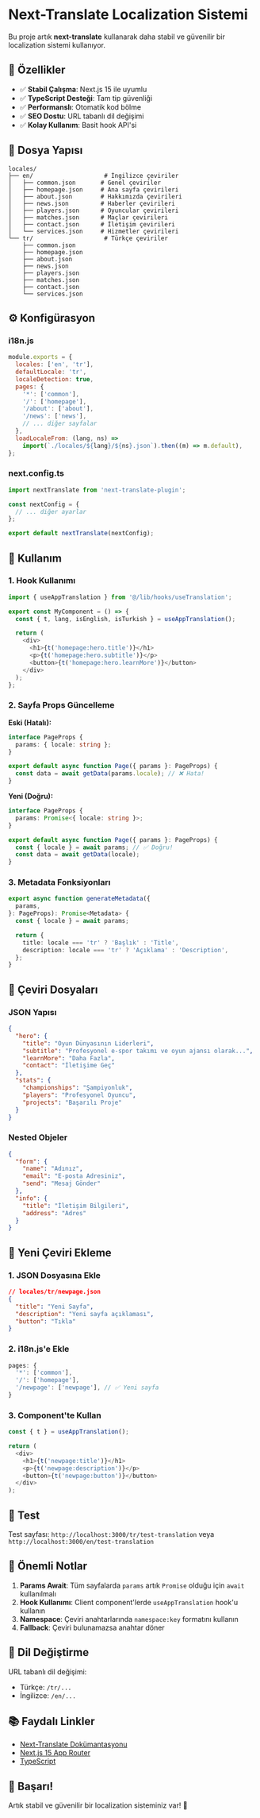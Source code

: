 # Next-Translate Localization Sistemi

Bu proje artık **next-translate** kullanarak daha stabil ve güvenilir bir localization sistemi kullanıyor.

## 🚀 Özellikler

- ✅ **Stabil Çalışma**: Next.js 15 ile uyumlu
- ✅ **TypeScript Desteği**: Tam tip güvenliği
- ✅ **Performanslı**: Otomatik kod bölme
- ✅ **SEO Dostu**: URL tabanlı dil değişimi
- ✅ **Kolay Kullanım**: Basit hook API'si

## 📁 Dosya Yapısı

```
locales/
├── en/                    # İngilizce çeviriler
│   ├── common.json       # Genel çeviriler
│   ├── homepage.json     # Ana sayfa çevirileri
│   ├── about.json        # Hakkımızda çevirileri
│   ├── news.json         # Haberler çevirileri
│   ├── players.json      # Oyuncular çevirileri
│   ├── matches.json      # Maçlar çevirileri
│   ├── contact.json      # İletişim çevirileri
│   └── services.json     # Hizmetler çevirileri
└── tr/                    # Türkçe çeviriler
    ├── common.json
    ├── homepage.json
    ├── about.json
    ├── news.json
    ├── players.json
    ├── matches.json
    ├── contact.json
    └── services.json
```

## ⚙️ Konfigürasyon

### i18n.js

```javascript
module.exports = {
  locales: ['en', 'tr'],
  defaultLocale: 'tr',
  localeDetection: true,
  pages: {
    '*': ['common'],
    '/': ['homepage'],
    '/about': ['about'],
    '/news': ['news'],
    // ... diğer sayfalar
  },
  loadLocaleFrom: (lang, ns) =>
    import(`./locales/${lang}/${ns}.json`).then((m) => m.default),
};
```

### next.config.ts

```typescript
import nextTranslate from 'next-translate-plugin';

const nextConfig = {
  // ... diğer ayarlar
};

export default nextTranslate(nextConfig);
```

## 🎯 Kullanım

### 1. Hook Kullanımı

```typescript
import { useAppTranslation } from '@/lib/hooks/useTranslation';

export const MyComponent = () => {
  const { t, lang, isEnglish, isTurkish } = useAppTranslation();

  return (
    <div>
      <h1>{t('homepage:hero.title')}</h1>
      <p>{t('homepage:hero.subtitle')}</p>
      <button>{t('homepage:hero.learnMore')}</button>
    </div>
  );
};
```

### 2. Sayfa Props Güncelleme

**Eski (Hatalı):**

```typescript
interface PageProps {
  params: { locale: string };
}

export default async function Page({ params }: PageProps) {
  const data = await getData(params.locale); // ❌ Hata!
}
```

**Yeni (Doğru):**

```typescript
interface PageProps {
  params: Promise<{ locale: string }>;
}

export default async function Page({ params }: PageProps) {
  const { locale } = await params; // ✅ Doğru!
  const data = await getData(locale);
}
```

### 3. Metadata Fonksiyonları

```typescript
export async function generateMetadata({
  params,
}: PageProps): Promise<Metadata> {
  const { locale } = await params;

  return {
    title: locale === 'tr' ? 'Başlık' : 'Title',
    description: locale === 'tr' ? 'Açıklama' : 'Description',
  };
}
```

## 📝 Çeviri Dosyaları

### JSON Yapısı

```json
{
  "hero": {
    "title": "Oyun Dünyasının Liderleri",
    "subtitle": "Profesyonel e-spor takımı ve oyun ajansı olarak...",
    "learnMore": "Daha Fazla",
    "contact": "İletişime Geç"
  },
  "stats": {
    "championships": "Şampiyonluk",
    "players": "Profesyonel Oyuncu",
    "projects": "Başarılı Proje"
  }
}
```

### Nested Objeler

```json
{
  "form": {
    "name": "Adınız",
    "email": "E-posta Adresiniz",
    "send": "Mesaj Gönder"
  },
  "info": {
    "title": "İletişim Bilgileri",
    "address": "Adres"
  }
}
```

## 🔧 Yeni Çeviri Ekleme

### 1. JSON Dosyasına Ekle

```json
// locales/tr/newpage.json
{
  "title": "Yeni Sayfa",
  "description": "Yeni sayfa açıklaması",
  "button": "Tıkla"
}
```

### 2. i18n.js'e Ekle

```javascript
pages: {
  '*': ['common'],
  '/': ['homepage'],
  '/newpage': ['newpage'], // ✅ Yeni sayfa
}
```

### 3. Component'te Kullan

```typescript
const { t } = useAppTranslation();

return (
  <div>
    <h1>{t('newpage:title')}</h1>
    <p>{t('newpage:description')}</p>
    <button>{t('newpage:button')}</button>
  </div>
);
```

## 🧪 Test

Test sayfası: `http://localhost:3000/tr/test-translation` veya `http://localhost:3000/en/test-translation`

## 🚨 Önemli Notlar

1. **Params Await**: Tüm sayfalarda `params` artık `Promise` olduğu için `await` kullanılmalı
2. **Hook Kullanımı**: Client component'lerde `useAppTranslation` hook'u kullanın
3. **Namespace**: Çeviri anahtarlarında `namespace:key` formatını kullanın
4. **Fallback**: Çeviri bulunamazsa anahtar döner

## 🔄 Dil Değiştirme

URL tabanlı dil değişimi:

- Türkçe: `/tr/...`
- İngilizce: `/en/...`

## 📚 Faydalı Linkler

- [Next-Translate Dokümantasyonu](https://github.com/aralroca/next-translate)
- [Next.js 15 App Router](https://nextjs.org/docs/app)
- [TypeScript](https://www.typescriptlang.org/)

## 🎉 Başarı!

Artık stabil ve güvenilir bir localization sisteminiz var! 🚀
